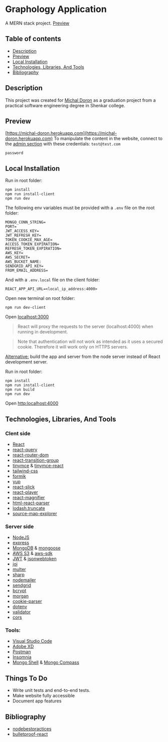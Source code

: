 # Graphology Application
A MERN stack project. [Preview](https://michal-doron.herokuapp.com)

## Table of contents

- [Description](#description)
- [Preview](#preview)
- [Local Installation](#local-installation)
- [Technologies, Libraries, And Tools](#techLibTools)
- [Bibliography](#bibliography)

## Description

This project was created for [Michal Doron](https://he.wikipedia.org/wiki/%D7%9E%D7%99%D7%9B%D7%9C_%D7%93%D7%95%D7%A8%D7%95%D7%9F) as a graduation project from a practical software engineering degree in Shenkar college.

## Preview

[https://michal-doron.herokuapp.com](https://michal-doron.herokuapp.com)
To manipulate the content in the website, connect to the [admin section](https://michal-doron.herokuapp.com/admin/login) with these credentials:
`test@test.com`

`password`

## Local Installation

Run in root folder:

```
npm install
npm run install-client
npm run dev
```

The following env variables must be provided with a `.env` file on the root folder:

```
MONGO_CONN_STRING=
PORT=
JWT_ACCESS_KEY=
JWT_REFRESH_KEY=
TOKEN_COOKIE_MAX_AGE=
ACCESS_TOKEN_EXPIRATION=
REFRESH_TOKEN_EXPIRATION=
AWS_KEY=
AWS_SECRET=
AWS_BUCKET_NAME:
SENDGRID_API_KEY=
FROM_EMAIL_ADDRESS=
```

And with a `.env.local` file on the client folder:

```
REACT_APP_API_URL=<local_ip_address:4000>
```

Open new terminal on root folder:

```
npm run dev-client
```

Open [localhost:3000](http:localhost:3000)

> React will proxy the requests to the server (localhost:4000) when running in development.

> Note that authentication will not work as intended as it uses a secured cookie.
> Therefore it will work only on HTTPS servers.

<ins>Alternative:</ins> build the app and server from the node server instead of React development server.

Run in root folder:

```
npm install
npm run install-client
npm run build
npm run dev
```

Open [http:localhost:4000](http:localhost:4000)

## <a name="techLibTools"></a>Technologies, Libraries, And Tools

### Clent side

- [React](https://reactjs.org/)
- [react-query](https://react-query.tanstack.com/)
- [react-router-dom](https://reactrouter.com/web/guides/quick-start)
- [react-transition-group](https://reactcommunity.org/react-transition-group/)
- [tinymce](https://www.tiny.cloud/) & [tinymce-react](https://www.tiny.cloud/docs/integrations/react)
- [tailwind-css](https://tailwindcss.com/)
- [formik](https://formik.org/)
- [yup](https://www.npmjs.com/package/yup)
- [react-slick](https://react-slick.neostack.com/)
- [react-player](https://www.npmjs.com/package/react-player)
- [react-magnifier](https://www.npmjs.com/package/react-magnifier)
- [html-react-parser](https://www.npmjs.com/package/html-react-parser)
- [lodash.truncate](https://lodash.com/docs/4.17.15#truncate)
- [source-map-explorer](https://www.npmjs.com/package/source-map-explorer)

### Server side

- [NodeJS](https://nodejs.org/en/docs/)
- [express](https://expressjs.com/)
- [MongoDB](https://www.mongodb.com/) & [mongoose](https://mongoosejs.com/)
- [AWS S3](https://aws.amazon.com/s3/) & [aws-sdk](https://www.npmjs.com/package/aws-sdk)
- [JWT](https://jwt.io/) & [jsonwebtoken](https://www.npmjs.com/package/jsonwebtoken)
- [joi](https://joi.dev/)
- [multer](https://www.npmjs.com/package/multer)
- [sharp](https://www.npmjs.com/package/sharp)
- [nodemailer](https://nodemailer.com/about/)
- [sendgrid](https://sendgrid.com/)
- [bcrypt](https://www.npmjs.com/package/bcrypt)
- [morgan](https://www.npmjs.com/package/morgan)
- [cookie-parser](https://www.npmjs.com/package/cookie-parser)
- [dotenv](https://www.npmjs.com/package/dotenv)
- [validator](https://www.npmjs.com/package/validator)
- [cors](https://www.npmjs.com/package/cors)

### Tools:

- [Visual Studio Code](https://code.visualstudio.com/)
- [Adobe XD](https://www.adobe.com/il_en/products/xd.html)
- [Postman](https://www.postman.com/)
- [Insomnia](https://insomnia.rest/)
- [Mongo Shell](https://docs.mongodb.com/v4.4/mongo/#:~:text=The%20mongo%20shell%20is%20an,well%20as%20perform%20administrative%20operations.&text=For%20information%20on%20the%20new,refer%20to%20the%20mongosh%20Documentation.) & [Mongo Compass](https://www.mongodb.com/products/compass)

## Things To Do

- Write unit tests and end-to-end tests.
- Make website fully accessible
- Document app features

## Bibliography

- [nodebestpractices](https://github.com/goldbergyoni/nodebestpractices)
- [bulletproof-react](https://github.com/alan2207/bulletproof-react)
